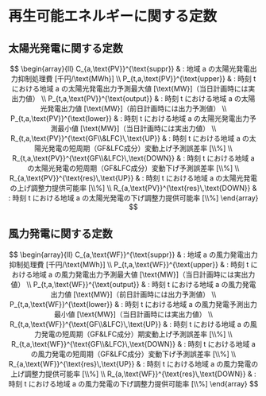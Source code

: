 # 再生可能エネルギーに関する定数

## 太陽光発電に関する定数
$$
\begin{array}{ll}
      C_{a,\text{PV}}^{\text{suppr}}
       & : 地域 a の太陽光発電出力抑制処理費 [千円/\text{MWh}]
      \\
      P_{t,a,\text{PV}}^{\text{upper}}
       & : 時刻 t における地域 a の太陽光発電出力予測最大値 [\text{MW}]（当日計画時には実出力値）
      \\
      P_{t,a,\text{PV}}^{\text{output}}
       & : 時刻 t における地域 a の太陽光発電出力値 [\text{MW}]（前日計画時には出力予測値）
      \\
      P_{t,a,\text{PV}}^{\text{lower}}
       & : 時刻 t における地域 a の太陽光発電出力予測最小値 [\text{MW}]（当日計画時には実出力値）
      \\
      R_{t,a,\text{PV}}^{\text{GF\\&LFC}\,\text{UP}}
       & : 時刻 t における地域 a の太陽光発電の短周期（GF&LFC成分）変動上げ予測誤差率 [\\%]
      \\
      R_{t,a,\text{PV}}^{\text{GF\\&LFC}\,\text{DOWN}}
       & : 時刻 t における地域 a の太陽光発電の短周期（GF&LFC成分）変動下げ予測誤差率 [\\%]
      \\
      R_{a,\text{PV}}^{\text{res}\,\text{UP}}
       & : 時刻 t における地域 a の太陽光発電の上げ調整力提供可能率 [\\%]
      \\
      R_{a,\text{PV}}^{\text{res}\,\text{DOWN}}
       & : 時刻 t における地域 a の太陽光発電の下げ調整力提供可能率 [\\%]
\end{array}
$$

## 風力発電に関する定数
$$
\begin{array}{ll}
      C_{a,\text{WF}}^{\text{suppr}}
       & : 地域 a の風力発電出力抑制処理費 [千円/\text{MWh}]
      \\
      P_{t,a,\text{WF}}^{\text{upper}}
       & : 時刻 t における地域 a の風力発電出力予測最大値 [\text{MW}]（当日計画時には実出力値）
      \\
      P_{t,a,\text{WF}}^{\text{output}}
       & : 時刻 t における地域 a の風力発電出力値 [\text{MW}]（前日計画時には出力予測値）
      \\
      P_{t,a,\text{WF}}^{\text{lower}}
       & : 時刻 t における地域 a の風力発電予測出力最小値 [\text{MW}]（当日計画時には実出力値）
      \\
      R_{t,a,\text{WF}}^{\text{GF\\&LFC}\,\text{UP}}
       & : 時刻 t における地域 a の風力発電の短周期（GF&LFC成分）期変動上げ予測誤差率 [\\%]
      \\
      R_{t,a,\text{WF}}^{\text{GF\\&LFC}\,\text{DOWN}}
       & : 時刻 t における地域 a の風力発電の短周期（GF&LFC成分）変動下げ予測誤差率 [\\%]
      \\
      R_{a,\text{WF}}^{\text{res}\,\text{UP}}
       & : 時刻 t における地域 a の風力発電の上げ調整力提供可能率 [\\%]
      \\
      R_{a,\text{WF}}^{\text{res}\,\text{DOWN}}
       & : 時刻 t における地域 a の風力発電の下げ調整力提供可能率 [\\%]
\end{array}
$$
